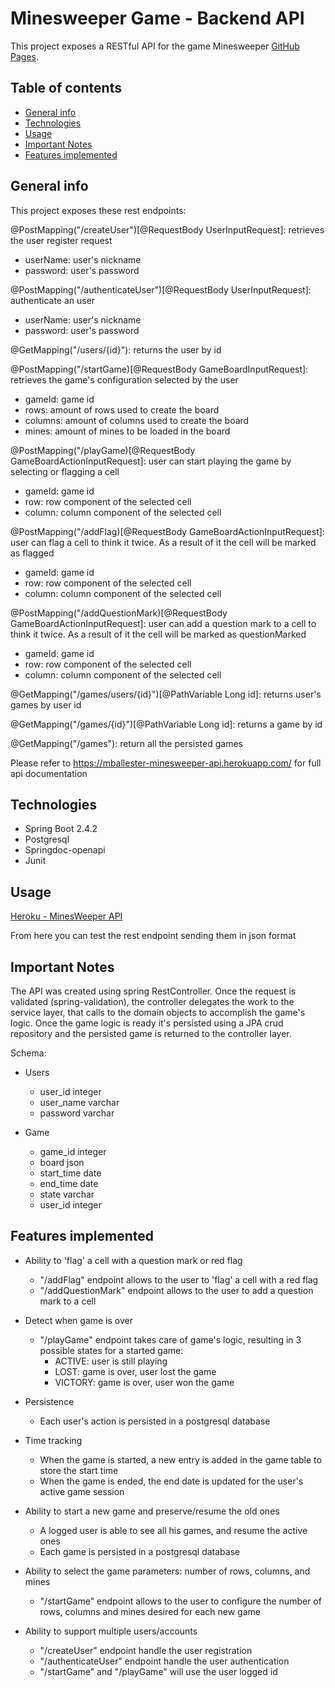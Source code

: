 # Minesweeper Game - Backend API

This project exposes a RESTful API for the game Minesweeper [GitHub Pages](https://github.com/matiasballester/minesweeper-api).
 

## Table of contents
* [General info](#general-info)
* [Technologies](#technologies)
* [Usage](#usage) 
* [Important Notes](#important-notes)
* [Features implemented](#features-implemented)


## General info 
This project exposes these rest endpoints:

@PostMapping("/createUser")[@RequestBody UserInputRequest]: retrieves the user register request
* userName: user's nickname
* password: user's password

@PostMapping("/authenticateUser")[@RequestBody UserInputRequest]: authenticate an user
* userName: user's nickname
* password: user's password

@GetMapping("/users/{id}"): returns the user by id

@PostMapping("/startGame)[@RequestBody GameBoardInputRequest]: retrieves the game's configuration selected by the user
* gameId: game id
* rows: amount of rows used to create the board
* columns: amount of columns used to create the board
* mines: amount of mines to be loaded in the board

@PostMapping("/playGame)[@RequestBody GameBoardActionInputRequest]: user can start playing the game by selecting or flagging a cell
* gameId: game id
* row: row component of the selected cell
* column: column component of the selected cell

@PostMapping("/addFlag)[@RequestBody GameBoardActionInputRequest]: user can flag a cell to think it twice. As a result of it the cell will be marked as flagged
* gameId: game id
* row: row component of the selected cell
* column: column component of the selected cell

@PostMapping("/addQuestionMark)[@RequestBody GameBoardActionInputRequest]: user can add a question mark to a cell to think it twice. As a result of it the cell will be marked as questionMarked
* gameId: game id
* row: row component of the selected cell
* column: column component of the selected cell

@GetMapping("/games/users/{id}")[@PathVariable Long id]: returns user's games by user id

@GetMapping("/games/{id}")[@PathVariable Long id]: returns a game by id

@GetMapping("/games"): return all the persisted games

Please refer to https://mballester-minesweeper-api.herokuapp.com/ for full api documentation

## Technologies
 * Spring Boot 2.4.2
 * Postgresql
 * Springdoc-openapi
 * Junit
 
## Usage
[Heroku - MinesWeeper API](https://mballester-minesweeper-api.herokuapp.com/)

From here you can test the rest endpoint sending them in json format

## Important Notes


The API was created using spring RestController.
Once the request is validated (spring-validation), the controller delegates the work to the service layer, that calls to the domain objects 
to accomplish the game's logic. Once the game logic is ready it's persisted using a JPA crud repository and the persisted game is returned to the controller
layer.
 
Schema:

- Users
    - user_id integer
    - user_name varchar 
    - password varchar
    
- Game
    - game_id integer
    - board json
    - start_time date
    - end_time date
    - state varchar
    - user_id integer    

## Features implemented

- Ability to 'flag' a cell with a question mark or red flag
  - "/addFlag" endpoint allows to the user to 'flag' a cell with a red flag
  - "/addQuestionMark" endpoint allows to the user to add a question mark to a cell
 
- Detect when game is over
  - "/playGame" endpoint takes care of game's logic, resulting in 3 possible states for a started game: 
    - ACTIVE: user is still playing
    - LOST: game is over, user lost the game
    - VICTORY: game is over, user won the game
    
- Persistence
    - Each user's action is persisted in a postgresql database
    
- Time tracking
    - When the game is started, a new entry is added in the game table to store the start time
    - When the game is ended, the end date is updated for the user's active game session
     
- Ability to start a new game and preserve/resume the old ones
    - A logged user is able to see all his games, and resume the active ones
    - Each game is persisted in a postgresql database 
    
- Ability to select the game parameters: number of rows, columns, and mines
    - "/startGame" endpoint allows to the user to configure the number of rows, columns and mines desired for each new game
    
- Ability to support multiple users/accounts
    - "/createUser" endpoint handle the user registration
    - "/authenticateUser" endpoint handle the user authentication
    - "/startGame" and "/playGame" will use the user logged id
    



